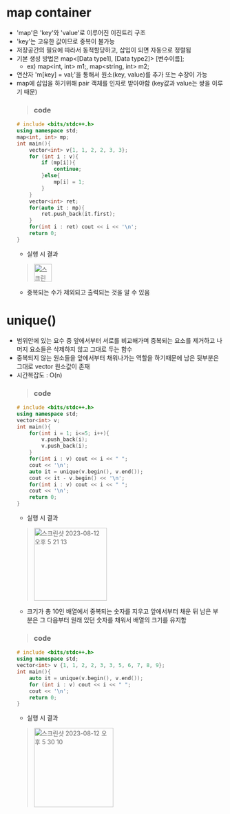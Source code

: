# map container
- 'map'은 'key'와 'value'로 이루어진 이진트리 구조
- 'key'는 고유한 값이므로 중복이 불가능
- 저장공간의 필요에 따라서 동적할당하고, 삽입이 되면 자동으로 정렬됨
- 기본 생성 방법은 map<[Data type1], [Data type2]> [변수이름];
  - ex) map<int, int> m1;, map<string, int> m2;
- 연산자 'm[key] = val;'을 통해서 원소(key, value)를 추가 또는 수장이 가능
- map에 삽입을 하기위해 pair 객체를 인자로 받아야함 (key값과 value는 쌍을 이루기 때문)
  > ### code
  ```cpp
  # include <bits/stdc++.h>
  using namespace std;
  map<int, int> mp;
  int main(){
      vector<int> v{1, 1, 2, 2, 3, 3};
      for (int i : v){
          if (mp[i]){
              continue;
          }else{
              mp[i] = 1;
          }
      }
      vector<int> ret;
      for(auto it : mp){
          ret.push_back(it.first);
      }
      for(int i : ret) cout << i << '\n';
      return 0;
  }
  ```
  - 실행 시 결과
  > <img width="41" alt="스크린샷 2023-08-12 오후 4 56 05" src="https://github.com/ajhwan/Algorithm_study/assets/129160008/41c0d1d4-df83-44ea-a878-173fc97345e4">
  - 중복되는 수가 제외되고 출력되는 것을 알 수 있음

# unique()
- 범위안에 있는 요수 중 앞에서부터 서로를 비교해가며 중복되는 요소를 제거하고 나머지 요소들은 삭제하지 않고 그대로 두는 함수
- 중복되지 않는 원소들을 앞에서부터 채워나가는 역할을 하기때문에 남은 뒷부분은 그대로 vector 원소값이 존재
- 시간복잡도 : O(n)
  > ### code
  ```cpp
  # include <bits/stdc++.h>
  using namespace std;
  vector<int> v;
  int main(){
      for(int i = 1; i<=5; i++){
          v.push_back(i);
          v.push_back(i);
      }
      for(int i : v) cout << i << " ";
      cout << '\n';
      auto it = unique(v.begin(), v.end());
      cout << it - v.begin() << '\n';
      for(int i : v) cout << i << " ";
      cout << '\n';
      return 0;
  }
  ```
  - 실행 시 결과
  > <img width="169" alt="스크린샷 2023-08-12 오후 5 21 13" src="https://github.com/ajhwan/Algorithm_study/assets/129160008/788e68a1-4097-4169-80a4-867a462c0490">
  - 크기가 총 10인 배열에서 중복되는 숫자를 지우고 앞에서부터 채운 뒤 남은 부분은 그 다음부터 원래 있던 숫자를 채워서 배열의 크기를 유지함
  > ### code
  ```cpp
  # include <bits/stdc++.h>
  using namespace std;
  vector<int> v {1, 1, 2, 2, 3, 3, 5, 6, 7, 8, 9};
  int main(){
      auto it = unique(v.begin(), v.end());
      for (int i : v) cout << i << " ";
      cout << '\n';
      return 0;
  }
  ```
  - 실행 시 결과
  > <img width="184" alt="스크린샷 2023-08-12 오후 5 30 10" src="https://github.com/ajhwan/Algorithm_study/assets/129160008/90f8a763-f36c-4a24-aeba-0028d5b11a1e">

